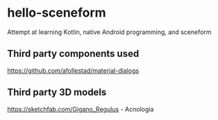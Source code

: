 # hello-sceneform
Attempt at learning Kotlin, native Android programming, and sceneform

## Third party components used
https://github.com/afollestad/material-dialogs

## Third party 3D models
https://sketchfab.com/Gigano_Regulus  - Acnologia
